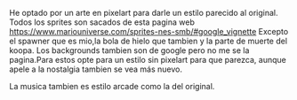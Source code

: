 He optado por un arte en pixelart para darle un estilo parecido al original. Todos los sprites son sacados de esta pagina web
 https://www.mariouniverse.com/sprites-nes-smb/#google_vignette
Excepto el spawner que es mio,la bola de hielo que tambien y la parte de muerte del koopa.
Los backgrounds tambien son de google pero no me se la pagina.Para estos opte para un estilo sin pixelart para que parezca, aunque apele a la nostalgia tambien se vea más nuevo.

La musica tambien es estilo arcade como la del original.
